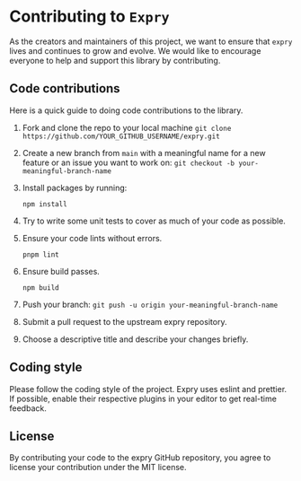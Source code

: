 # Contributing to `Expry`

As the creators and maintainers of this project, we want to ensure that `expry` lives and continues to grow and evolve. We would like to encourage everyone to help and support this library by contributing.

## Code contributions

Here is a quick guide to doing code contributions to the library.

1. Fork and clone the repo to your local machine `git clone https://github.com/YOUR_GITHUB_USERNAME/expry.git`

2. Create a new branch from `main` with a meaningful name for a new feature or an issue you want to work on: `git checkout -b your-meaningful-branch-name`

3. Install packages by running:

   ```shellscript
   npm install
   ```

4. Try to write some unit tests to cover as much of your code as possible.

5. Ensure your code lints without errors.

   ```shellscript
   pnpm lint
   ```

6. Ensure build passes.

   ```shellscript
   npm build
   ```

7. Push your branch: `git push -u origin your-meaningful-branch-name`

8. Submit a pull request to the upstream expry repository.

9. Choose a descriptive title and describe your changes briefly.

## Coding style

Please follow the coding style of the project. Expry uses eslint and prettier. If possible, enable their respective plugins in your editor to get real-time feedback.

## License

By contributing your code to the expry GitHub repository, you agree to license your contribution under the MIT license.
